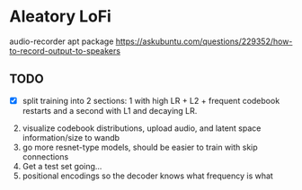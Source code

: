 
# Aleatory LoFi
audio-recorder apt package
https://askubuntu.com/questions/229352/how-to-record-output-to-speakers


## TODO

- [x] split training into 2 sections: 1 with high LR + L2 + frequent codebook restarts and a second with L1 and decaying LR.
2. visualize codebook distributions, upload audio, and latent space information/size to wandb
3. go more resnet-type models, should be easier to train with skip connections
4. Get a test set going...
2. positional encodings so the decoder knows what frequency is what

